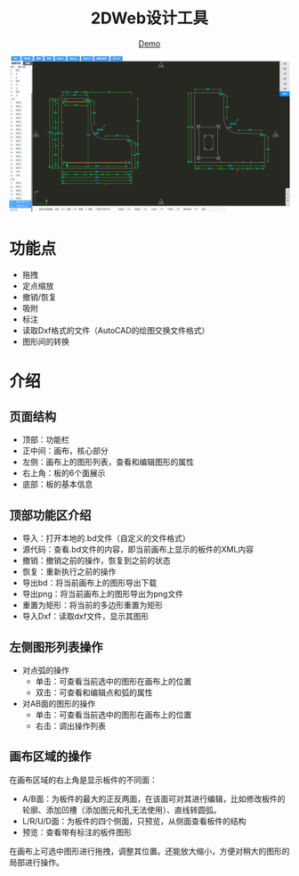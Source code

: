 <h1 align="center">2DWeb设计工具</h1>

<div align="center">

[Demo](https://liaozeen.github.io/BDEditor/)</div>

![](./img/%E9%A2%84%E8%A7%88%E5%9B%BE.png)

# 功能点
- 拖拽
- 定点缩放
- 撤销/恢复
- 吸附
- 标注
- 读取Dxf格式的文件（AutoCAD的绘图交换文件格式）
- 图形间的转换

# 介绍
## 页面结构
- 顶部：功能栏
- 正中间：画布，核心部分
- 左侧：画布上的图形列表，查看和编辑图形的属性
- 右上角：板的6个面展示
- 底部：板的基本信息

## 顶部功能区介绍
- 导入：打开本地的.bd文件（自定义的文件格式）
- 源代码：查看.bd文件的内容，即当前画布上显示的板件的XML内容
- 撤销：撤销之前的操作，恢复到之前的状态
- 恢复：重新执行之前的操作
- 导出bd：将当前画布上的图形导出下载
- 导出png：将当前画布上的图形导出为png文件
- 重置为矩形：将当前的多边形重置为矩形
- 导入Dxf：读取dxf文件，显示其图形

## 左侧图形列表操作
- 对点弧的操作
    - 单击：可查看当前选中的图形在画布上的位置
    - 双击：可查看和编辑点和弧的属性
- 对AB面的图形的操作
    - 单击：可查看当前选中的图形在画布上的位置
    - 右击：调出操作列表

## 画布区域的操作
在画布区域的右上角是显示板件的不同面：
- A/B面：为板件的最大的正反两面，在该面可对其进行编辑，比如修改板件的轮廓、添加凹槽（添加图元和孔无法使用）、直线转圆弧。
- L/R/U/D面：为板件的四个侧面，只预览，从侧面查看板件的结构
- 预览：查看带有标注的板件图形

在画布上可选中图形进行拖拽，调整其位置。还能放大缩小，方便对稍大的图形的局部进行操作。
